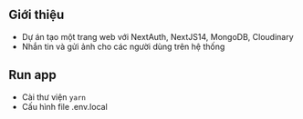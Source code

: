 ## Giới thiệu
* Dự án tạo một trang web với NextAuth, NextJS14, MongoDB, Cloudinary
* Nhắn tin và gửi ảnh cho các người dùng trên hệ thống
## Run app
* Cài thư viện
```yarn```
* Cấu hình file .env.local